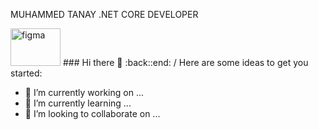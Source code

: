 MUHAMMED TANAY .NET CORE DEVELOPER

<img src="https://www.vectorlogo.zone/logos/dotnet/dotnet-ar21.svg" alt="figma" width="80" height="60"/>
###   Hi there 👋
:back::end:
<!--
**Muhammedtanay/Muhammedtanay** is a ✨ _special_ ✨ repository because its `README.md` (this file) appears on your GitHub profile.
-->/ 
Here are some ideas to get you started:

- 🔭 I’m currently working on ...
- 🌱 I’m currently learning ...
- 👯 I’m looking to collaborate on ...

